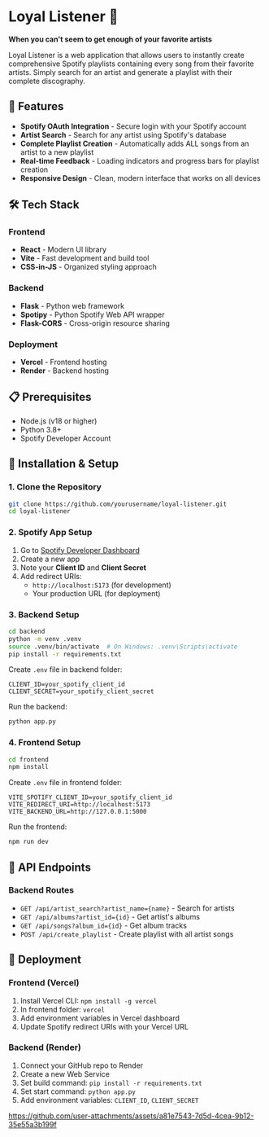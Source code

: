 # Loyal Listener 🎵

**When you can't seem to get enough of your favorite artists**

Loyal Listener is a web application that allows users to instantly create comprehensive Spotify playlists containing every song from their favorite artists. Simply search for an artist and generate a playlist with their complete discography.

## 🌟 Features

- **Spotify OAuth Integration** - Secure login with your Spotify account
- **Artist Search** - Search for any artist using Spotify's database
- **Complete Playlist Creation** - Automatically adds ALL songs from an artist to a new playlist
- **Real-time Feedback** - Loading indicators and progress bars for playlist creation
- **Responsive Design** - Clean, modern interface that works on all devices

## 🛠️ Tech Stack

### Frontend
- **React** - Modern UI library
- **Vite** - Fast development and build tool
- **CSS-in-JS** - Organized styling approach

### Backend
- **Flask** - Python web framework
- **Spotipy** - Python Spotify Web API wrapper
- **Flask-CORS** - Cross-origin resource sharing

### Deployment
- **Vercel** - Frontend hosting
- **Render** - Backend hosting

## 📋 Prerequisites

- Node.js (v18 or higher)
- Python 3.8+
- Spotify Developer Account

## 🔧 Installation & Setup

### 1. Clone the Repository
```bash
git clone https://github.com/yourusername/loyal-listener.git
cd loyal-listener
```

### 2. Spotify App Setup
1. Go to [Spotify Developer Dashboard](https://developer.spotify.com/dashboard)
2. Create a new app
3. Note your **Client ID** and **Client Secret**
4. Add redirect URIs:
   - `http://localhost:5173` (for development)
   - Your production URL (for deployment)

### 3. Backend Setup
```bash
cd backend
python -m venv .venv
source .venv/bin/activate  # On Windows: .venv\Scripts\activate
pip install -r requirements.txt
```

Create `.env` file in backend folder:
```env
CLIENT_ID=your_spotify_client_id
CLIENT_SECRET=your_spotify_client_secret
```

Run the backend:
```bash
python app.py
```

### 4. Frontend Setup
```bash
cd frontend
npm install
```

Create `.env` file in frontend folder:
```env
VITE_SPOTIFY_CLIENT_ID=your_spotify_client_id
VITE_REDIRECT_URI=http://localhost:5173
VITE_BACKEND_URL=http://127.0.0.1:5000
```

Run the frontend:
```bash
npm run dev
```

## 📡 API Endpoints

### Backend Routes
- `GET /api/artist_search?artist_name={name}` - Search for artists
- `GET /api/albums?artist_id={id}` - Get artist's albums
- `GET /api/songs?album_id={id}` - Get album tracks
- `POST /api/create_playlist` - Create playlist with all artist songs

## 🚀 Deployment

### Frontend (Vercel)
1. Install Vercel CLI: `npm install -g vercel`
2. In frontend folder: `vercel`
3. Add environment variables in Vercel dashboard
4. Update Spotify redirect URIs with your Vercel URL

### Backend (Render)
1. Connect your GitHub repo to Render
2. Create a new Web Service
3. Set build command: `pip install -r requirements.txt`
4. Set start command: `python app.py`
5. Add environment variables: `CLIENT_ID`, `CLIENT_SECRET`

https://github.com/user-attachments/assets/a81e7543-7d5d-4cea-9b12-35e55a3b199f

